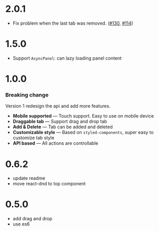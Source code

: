 # 2.0.1

* Fix problem when the last tab was removed. ([#130](https://github.com/ctxhou/react-tabtab/issues/130), [#114](https://github.com/ctxhou/react-tabtab/issues/114))

# 1.5.0

* Support `AsyncPanel`: can lazy loading panel content

# 1.0.0

### Breaking change

Version 1 redesign the api and add more features.

* **Mobile supported** — Touch support. Easy to use on mobile device
* **Draggable tab** — Support drag and drop tab
* **Add & Delete** — Tab can be added and deleted
* **Customizable style** — Based on `styled-components`, super easy to customize tab style
* **API based** — All actions are controllable

# 0.6.2

* update readme
* move react-dnd to top component

# 0.5.0

* add drag and drop
* use es6